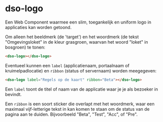 # dso-logo

Een Web Component waarmee een slim, toegankelijk en uniform logo in applicaties kan worden getoond.

Om alleen het beeldmerk (de 'target') en het woordmerk (de tekst "Omgevingsloket" in de kleur grasgroen, waarvan het woord "loket" in bosgroen) te tonen:

```html
<dso-logo></dso-logo>
```

Eventueel kunnen een `label` (applicatienaam, portaalnaam of kruimelpadlocatie) en `ribbon` (status of servernaam) worden meegegeven:

```html
<dso-logo label="Regels op de kaart" ribbon="Beta"></dso-logo>
```

Een `label` toont de titel of naam van de applicatie waar je je als bezoeker in bevindt.

Een `ribbon` is een soort sticker die overlapt met het woordmerk, waar een maximaal vijf-letterige tekst in kan komen te staan om de status van de pagina aan te duiden. Bijvoorbeeld "Beta", "Test", "Acc", of "Pre".
